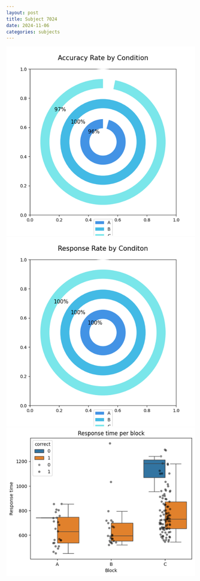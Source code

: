 ```yaml
---
layout: post
title: Subject 7024
date: 2024-11-06
categories: subjects
---
```


![](data/7024/run-1/7024_accuracy_rate.png)
![](data/7024/run-1/7024_response_rate.png)
![](data/7024/run-1/7024_rt.png)
